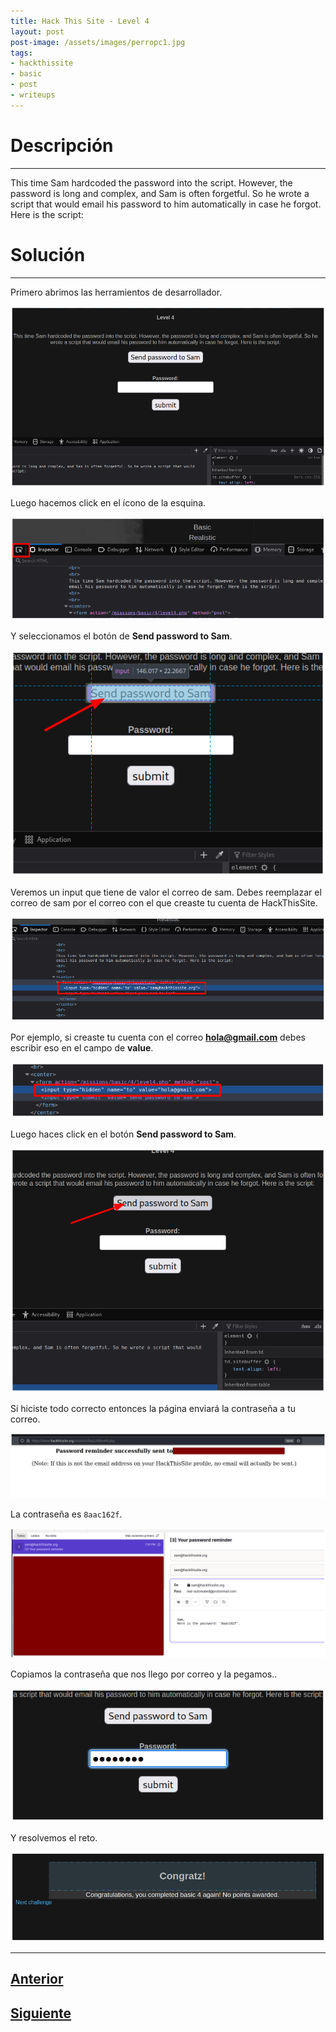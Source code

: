 ```yaml
---
title: Hack This Site - Level 4
layout: post
post-image: /assets/images/perropc1.jpg 
tags:
- hackthissite
- basic
- post
- writeups
---
```

# Descripción
---

This time Sam hardcoded the password into the script. However, the password is long and complex, and Sam is often forgetful. So he wrote a script that would email his password to him automatically in case he forgot. Here is the script:


# Solución
---

Primero abrimos las herramientos de desarrollador.

![](/images/images-hts-basic/level4-1.png)

Luego hacemos click en el ícono de la esquina.

![](/images/images-hts-basic/level4-2.png)

Y seleccionamos el botón de **Send password to Sam**.

![](/images/images-hts-basic/level4-3.png)

Veremos un input que tiene de valor el correo de sam. Debes reemplazar el correo de sam por el correo con el que creaste tu cuenta de HackThisSite.

![](/images/images-hts-basic/level4-4.png)

Por ejemplo, si creaste tu cuenta con el correo **hola@gmail.com** debes escribir eso en el campo de **value**.

![](/images/images-hts-basic/level4-5.png)

Luego haces click en el botón **Send password to Sam**.

![](/images/images-hts-basic/level4-6.png)

Si hiciste todo correcto entonces la página enviará la contraseña a tu correo.

![](/images/images-hts-basic/level4-7.png)

La contraseña es `8aac162f`.

![](/images/images-hts-basic/level4-8.png)

Copiamos la contraseña que nos llego por correo y la pegamos..

![](/images/images-hts-basic/level4-9.png)

Y resolvemos el reto.

![](/images/images-hts-basic/level4-10.png)

---

## [Anterior](/Level-3)
## [Siguiente](/Level-5)
